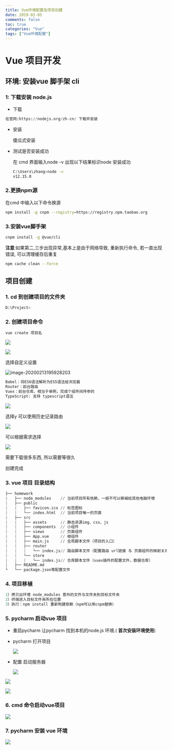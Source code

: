 ```yaml
---
title: Vue环境配置及项目创建
date: 2019-02-05
comments: false
toc: true
categories: "Vue"
tags: ["Vue环境配置"]
---
```


# Vue 项目开发

## 环境: 安装vue 脚手架 cli

### 1: 下载安装 node.js

- 下载

```python
在官网:https://nodejs.org/zh-cn/ 下载并安装
```

- 安装 

  傻瓜式安装

- 测试是否安装成功

  在 cmd 界面输入node -v  出现以下结果标识node 安装成功

  ```bash
  C:\Users\zhang>node -v
  v12.15.0
  
  ```

### 2.更换npm源

在cmd 中输入以下命令换源

```bash
npm install -g cnpm --registry=https://registry.npm.taobao.org
```

###  3.安装vue脚手架

```bash
cnpm install -g @vue/cli
```

**注意**:如果第二,三步出现异常,基本上是由于网络导致, 重新执行命令, 若一直出现错误, 可以清理缓存后重复

```bash
npm cache clean --force
```

## 项目创建

### 1. cd 到创建项目的文件夹

```bash
D:\Project>

```

### 2. 创建项目命令

```bash
vue create 项目名
```

![](https://gitee.com//qilitang/Img/raw/master/img/20200213200811.png)

![](https://gitee.com//qilitang/Img/raw/master/img/20200213195859.png)

选择自定义设置

![image-20200213195928203](C:\Users\zhang\AppData\Roaming\Typora\typora-user-images\image-20200213195928203.png)

```bash
Babel：将ES6语法解析为ES5语法给浏览器
Router：前台路由
Vuex：前台仓库，相当于单例，完成个组件间传参的
TypeScript: 支持 typescript语法
```

![](https://gitee.com//qilitang/Img/raw/master/img/20200213200228.png)

选择y 可以使用历史记录路由

![](https://gitee.com//qilitang/Img/raw/master/img/20200213200400.png)

可以根据需求选择

![](https://gitee.com//qilitang/Img/raw/master/img/20200213200508.png)

需要下载很多东西, 所以需要等很久

创建完成

### 3. vue 项目 目录结构

```python
├── homework
|	├── node_modules  	// 当前项目所有依赖，一般不可以移植给其他电脑环境
|	├── public			
|	|	├── favicon.ico	// 标签图标
|	|	└── index.html	// 当前项目唯一的页面
|	├── src
|	|	├── assets		// 静态资源img、css、js
|	|	├── components	// 小组件
|	|	├── views		// 页面组件
|	|	├── App.vue		// 根组件
|	|	├── main.js		// 全局脚本文件（项目的入口）
|	|	├── router
|	|	|	└── index.js// 路由脚本文件（配置路由 url链接 与 页面组件的映射关系）
|	|	└── store	
|	|	|	└── index.js// 仓库脚本文件（vuex插件的配置文件，数据仓库）
|	├── README.md
└	└── package.json等配置文件
```

### 4. 项目移植

```python
1）拷贝出环境 node_modules 意外的文件与文件夹到目标文件夹
2）终端进入目标文件夹所在位置
3）执行：npm install 重新构建依赖（npm可以用cnpm替换）
```





### 5. pycharm 启动vue 项目

- 重启pycharm 让pycharm 找到本机的node.js 环境.( **首次安装环境使用**)

- pycharm 打开项目

  ![](https://gitee.com//qilitang/Img/raw/master/img/20200213201447.png)

- 配置 启动服务器

  ![](https://gitee.com//qilitang/Img/raw/master/img/20200213201743.png)

![](https://gitee.com//qilitang/Img/raw/master/img/20200213202117.png)

![](https://gitee.com//qilitang/Img/raw/master/img/20200213202139.png)



### 6. cmd 命令启动vue项目

![](https://gitee.com//qilitang/Img/raw/master/img/20200213201848.png)



### 7. pycharm 安装 vue 环境

![](https://gitee.com//qilitang/Img/raw/master/img/20200213202419.png)

